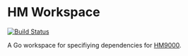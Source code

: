 # HM Workspace

[![Build Status](https://travis-ci.org/hjinkim-cf1/hm-workspace.png)](https://travis-ci.org/hjinkim-cf1/hm-workspace)

A Go workspace for specifiying dependencies for [HM9000](http://github.com/cloudfoundry/hm9000).
